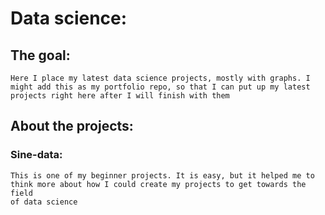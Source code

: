 # Data science:


## The goal:
    Here I place my latest data science projects, mostly with graphs. I
    might add this as my portfolio repo, so that I can put up my latest
    projects right here after I will finish with them

## About the projects:

### Sine-data:
    This is one of my beginner projects. It is easy, but it helped me to
    think more about how I could create my projects to get towards the field
    of data science
